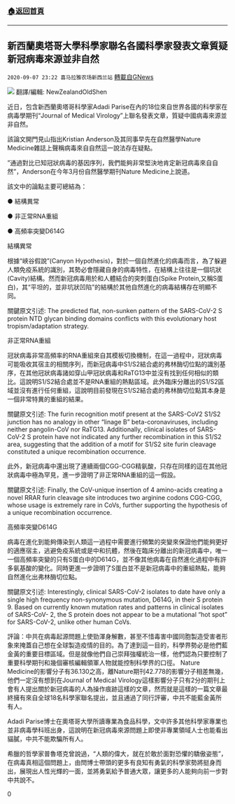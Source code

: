 ###  [:house:返回首頁](https://github.com/ourhimalayas/txt)
---

## 新西蘭奧塔哥大學科學家聯名各國科學家發表文章質疑新冠病毒來源並非自然
`2020-09-07 23:22 喜马拉雅农场新西兰站` [轉載自GNews](https://gnews.org/zh-hant/340398/)

![](https://s3.amazonaws.com/gnews-media-offload/wp-content/uploads/2020/09/07224059/Capture-10.jpg)
翻譯/編輯: NewZealandOldShen

近日，包含新西蘭奧塔哥科學家Adadi Parise在內的18位來自世界各國的科學家在病毒學期刊“Journal of Medical Virology”上聯名發表文章，質疑中國病毒來源並非自然。

該論文開門見山指出Kristian Anderson及其同事早先在自然醫學Nature Medicine雜誌上聲稱病毒來自自然這一說法存在疑點。

”通過對比已知冠狀病毒的基因序列，我們能夠非常堅決地肯定新冠病毒來自自然”，Anderson在今年3月份自然醫學期刊Nature Medicine上說道。

該文中的論點主要可總結為：

● 結構異常

● 非正常RNA重組

● 高頻率突變D614G

結構異常

根據“峽谷假說”(Canyon Hypothesis)，對於一個自然進化的病毒而言，為了躲避人類免疫系統的識別，其勢必會隱藏自身的病毒特性，在結構上往往是一個坑狀(Cavity)結構。然而新冠病毒用於和人體結合的突刺蛋白(Spike Protein,又稱S蛋白)，其“平坦的，並非坑狀凹陷”的結構於其他自然進化的病毒結構存在明顯不同。

關鍵原文引述: The predicted flat, non-sunken pattern of the SARS-CoV-2 S protein NTD glycan binding domains conflicts with this evolutionary host tropism/adaptation strategy.

非正常RNA重組

冠狀病毒非常高頻率的RNA重組來自其模板切換機制，在這一過程中，冠狀病毒可能吸收其宿主的相關序列，而新冠病毒中S1/S2結合處的弗林酶切位點的識別基序，在其他冠狀病毒諸如穿山甲冠狀病毒和RaTG13中並沒有找到任何相似的類比。這說明S1/S2結合處並不是RNA重組的熱點區域。此外臨床分離出的S1/S2區域並沒有進行任何重組，這說明目前發現在S1/S2結合處的弗林酶切位點其本身是一個非常特異的重組的結果。

關鍵原文引述: The furin recognition motif present at the SARS-CoV2 S1/S2 junction has no analogy in other “linage B” beta-coronaviruses, including neither pangolin-CoV nor RaTG13. Additionally, clinical isolates of SARS-CoV-2 S protein have not indicated any further recombination in this S1/S2 area, suggesting that the addition of a motif for S1/S2 site furin cleavage constituted a unique recombination occurrence.

此外，新冠病毒中還出現了連續兩個CGG-CGG精氨酸，只存在同樣的這在其他冠狀病毒中極為罕見，進一步證明了非正常RNA重組的這一假設。

關鍵原文引述: Finally, the CoV-unique insertion of 4 amino-acids creating a novel RRAR furin cleavage site introduces two arginine codons CGG-CGG, whose usage is extremely rare in CoVs, further supporting the hypothesis of a unique recombination occurrence.

高頻率突變D614G

病毒在進化到能夠傳染到人類這一過程中需要進行頻繁的突變來保證他們能夠更好的適應宿主，逃避免疫系統或是中和抗體，然後在臨床分離出的新冠病毒中，唯一一個高頻率突變的只有S蛋白中的D614G，並不像其他病毒在自然進化過程中有許多氨基酸的變化。同時更進一步證明了S蛋白並不是新冠病毒中的重組熱點，能夠自然進化出弗林酶切位點。

關鍵原文引述: Interestingly, clinical SARS-CoV-2 isolates to date have only a single high frequency non-synonymous mutation, D614G, in their S protein 9. Based on currently known mutation rates and patterns in clinical isolates of SARS-CoV- 2, the S protein does not appear to be a mutational “hot spot” for SARS-CoV-2, unlike other human CoVs.

評論：中共在病毒起源問題上使勁渾身解數，甚至不惜毒害中國同胞製造受害者形象來掩蓋自己想在全球製造疫情的目的。為了達到這一目的，科學界勢必是他們藍金黃的重要目標區域。但是就像他們自己崇拜強權統治一樣，他們認為只要控制了重要科學期刊和幾個審核編輯領軍人物就能控制科學界的口徑。 Nature Medicine的影響分子有36.130之高，離Nature期刊42.778的影響分子相差無幾，他們一定沒有想到在Journal of Medical Virology這樣影響分子只有2分的期刊上會有人提出關於新冠病毒的人為操作痕跡這樣的文章，然而就是這樣的一篇文章最終擁有來自全球18名科學家聯名提出，並且通過了同行評審，中共不能藍金黃所有人。

Adadi Parise博士在奧塔哥大學所讀專業為食品科學，文中許多其他科學家專業也並非病毒學科班出身，這說明在新冠病毒來源問題上即使非專業領域人士也能看出貓膩，中共不能欺騙所有人。

希臘的哲學家普魯塔克曾說過，“人類的偉大，就在於敢於面對恐懼的驕傲姿態”，在病毒真相這個問題上，由閆博士帶頭的更多有良知有勇氣的科學家勢將挺身而出，展現出人性光輝的一面，並將勇氣給予普通大眾，讓更多的人能夠向前一步對中共說不。

0
